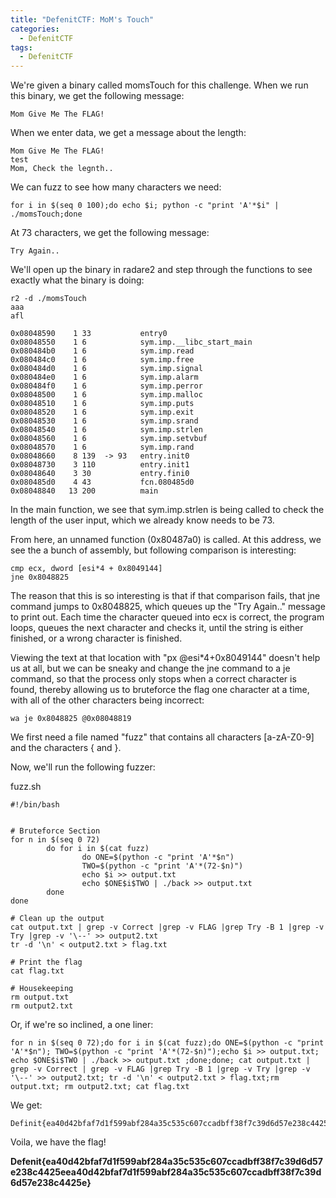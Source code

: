 ```yaml
---
title: "DefenitCTF: MoM's Touch"
categories:
  - DefenitCTF
tags:
  - DefenitCTF
---
```


We're given a binary called momsTouch for this challenge. When we run this binary, we get the following message:

```
Mom Give Me The FLAG!
```

When we enter data, we get a message about the length:

```
Mom Give Me The FLAG!
test
Mom, Check the legnth..
```

We can fuzz to see how many characters we need:

```
for i in $(seq 0 100);do echo $i; python -c "print 'A'*$i" | ./momsTouch;done
```

At 73 characters, we get the following message:

```
Try Again..
```

We'll open up the binary in radare2 and step through the functions to see exactly what the binary is doing:

```
r2 -d ./momsTouch
aaa
afl

0x08048590    1 33           entry0
0x08048550    1 6            sym.imp.__libc_start_main
0x080484b0    1 6            sym.imp.read
0x080484c0    1 6            sym.imp.free
0x080484d0    1 6            sym.imp.signal
0x080484e0    1 6            sym.imp.alarm
0x080484f0    1 6            sym.imp.perror
0x08048500    1 6            sym.imp.malloc
0x08048510    1 6            sym.imp.puts
0x08048520    1 6            sym.imp.exit
0x08048530    1 6            sym.imp.srand
0x08048540    1 6            sym.imp.strlen
0x08048560    1 6            sym.imp.setvbuf
0x08048570    1 6            sym.imp.rand
0x08048660    8 139  -> 93   entry.init0
0x08048730    3 110          entry.init1
0x08048640    3 30           entry.fini0
0x080485d0    4 43           fcn.080485d0
0x08048840   13 200          main
```

In the main function, we see that sym.imp.strlen is being called to check the length of the user input, which we already know needs to be 73. 

From here, an unnamed function (0x80487a0) is called. At this address, we see the a bunch of assembly, but following comparison is interesting:

```
cmp ecx, dword [esi*4 + 0x8049144]
jne 0x8048825
```

The reason that this is so interesting is that if that comparison fails, that jne command jumps to 0x8048825, which queues up the "Try Again.." message to print out. Each time the character queued into ecx is correct, the program loops, queues the next character and checks it, until the string is either finished, or a wrong character is finished.

Viewing the text at that location with "px @esi*4+0x8049144" doesn't help us at all, but we can be sneaky and change the jne command to a je command, so that the process only stops when a correct character is found, thereby allowing us to bruteforce the flag one character at a time, with all of the other characters being incorrect:

```
wa je 0x8048825 @0x08048819
```

We first need a file named "fuzz" that contains all characters [a-zA-Z0-9] and the characters { and }.

Now, we'll run the following fuzzer:

fuzz.sh
```
#!/bin/bash


# Bruteforce Section
for n in $(seq 0 72)
        do for i in $(cat fuzz)
                do ONE=$(python -c "print 'A'*$n") 
                TWO=$(python -c "print 'A'*(72-$n)")
                echo $i >> output.txt
                echo $ONE$i$TWO | ./back >> output.txt
        done
done

# Clean up the output
cat output.txt | grep -v Correct |grep -v FLAG |grep Try -B 1 |grep -v Try |grep -v '\--' >> output2.txt
tr -d '\n' < output2.txt > flag.txt

# Print the flag
cat flag.txt

# Housekeeping
rm output.txt
rm output2.txt
```

Or, if we're so inclined, a one liner:

```
for n in $(seq 0 72);do for i in $(cat fuzz);do ONE=$(python -c "print 'A'*$n"); TWO=$(python -c "print 'A'*(72-$n)");echo $i >> output.txt; echo $ONE$i$TWO | ./back >> output.txt ;done;done; cat output.txt | grep -v Correct | grep -v FLAG |grep Try -B 1 |grep -v Try |grep -v '\--' >> output2.txt; tr -d '\n' < output2.txt > flag.txt;rm output.txt; rm output2.txt; cat flag.txt
```

We get:
```
Definit{ea40d42bfaf7d1f599abf284a35c535c607ccadbff38f7c39d6d57e238c4425eea40d42bfaf7d1f599abf284a35c535c607ccadbff38f7c39d6d57e238c4425e}
```

Voila, we have the flag!

**Defenit{ea40d42bfaf7d1f599abf284a35c535c607ccadbff38f7c39d6d57e238c4425eea40d42bfaf7d1f599abf284a35c535c607ccadbff38f7c39d6d57e238c4425e}**

